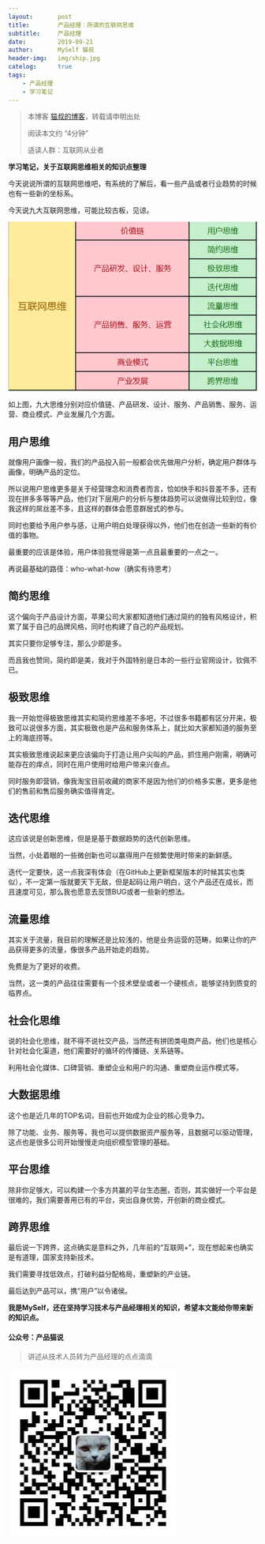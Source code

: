 ```yaml
---
layout:       post
title:        产品经理：所谓的互联网思维
subtitle:     产品经理
date:         2019-09-21
author:       MySelf 猫叔
header-img:   img/ship.jpg
catelog:      true
tags:
    - 产品经理
    - 学习笔记
---
```


> 本博客 [猫叔的博客](https://unclecatmyself.github.io/)，转载请申明出处
>
> 阅读本文约 “4分钟”
>
> 适读人群：互联网从业者

**学习笔记，关于互联网思维相关的知识点整理**


今天说说所谓的互联网思维吧，有系统的了解后，看一些产品或者行业趋势的时候也有一些新的坐标系。

今天说九大互联网思维，可能比较古板，见谅。

![image](https://raw.githubusercontent.com/UncleCatMySelf/img-myself/master/img/PM/%E4%BA%92%E8%81%94%E7%BD%91%E6%80%9D%E7%BB%B4.png)

如上图，九大思维分别对应价值链、产品研发、设计、服务、产品销售、服务、运营、商业模式、产业发展几个方面。

## 用户思维

就像用户画像一般，我们的产品投入前一般都会优先做用户分析，确定用户群体与画像，明确产品的定位。

所以说用户思维更多是关于经营理念和消费者而言，恰如快手和抖音差不多，还有现在拼多多等等产品，他们对下层用户的分析与整体趋势可以说做得比较到位，像我这样的屌丝差不多，且这样的群体会愿意群居式的参与。

同时也要给予用户参与感，让用户明白处理获得以外，他们也在创造一些新的有价值的事物。

最重要的应该是体验，用户体验我觉得是第一点且最重要的一点之一。

再说最基础的路径：who-what-how（确实有待思考）

## 简约思维

这个偏向于产品设计方面，苹果公司大家都知道他们通过简约的独有风格设计，积累了属于自己的品牌风格，同时也构建了自己的产品规划。

其实只要你足够专注，那么少即是多。

而且我也赞同，简约即是美，我对于外国特别是日本的一些行业官网设计，钦佩不已。

## 极致思维

我一开始觉得极致思维其实和简约思维差不多吧，不过很多书籍都有区分开来，极致可以说很多方面，其实极致也是产品和服务体系上，就比如大家都知道的服务至上的海底捞等。

其实极致思维说起来更应该偏向于打造让用户尖叫的产品，抓住用户刚需，明确可能存在的痒点，同时在用户使用时给用户带来兴奋点。

同时服务即营销，像我淘宝目前收藏的商家不是因为他们的价格多实惠，更多是他们的售前和售后服务确实值得肯定。

## 迭代思维

这应该说是创新思维，但是是基于数据趋势的迭代创新思维。

当然，小处着眼的一些微创新也可以赢得用户在频繁使用时带来的新鲜感。

迭代一定要快，这一点我深有体会（在GitHub上更新框架版本的时候其实也类似），不一定第一版就要天下无敌，但是起码让用户明白，这个产品还在成长，而且速度可见，那么我也愿意去反馈BUG或者一些新的想法。

## 流量思维

其实关于流量，我目前的理解还是比较浅的，他是业务运营的范畴，如果让你的产品获得更多的流量，像很多产品开始走的趋势。

免费是为了更好的收费。

当然，这一类的产品往往需要有一个技术壁垒或者一个硬核点，能够坚持到质变的临界点。

## 社会化思维

说的社会化思维，就不得不说社交产品，当然还有拼团类电商产品，他们也是核心针对社会化渠道，他们需要好的循环的传播链、关系链等。

利用社会化媒体、口碑营销、重塑企业和用户的沟通、重塑商业运作模式等。

## 大数据思维

这个也是近几年的TOP名词，目前也开始成为企业的核心竞争力。

除了功能、业务、服务等，我也可以提供数据资产服务等，且数据可以驱动管理，这点也是很多公司开始慢慢走向组织模型管理的基础。

## 平台思维

除非你足够大，可以构建一个多方共赢的平台生态圈，否则，其实做好一个平台是很难的，我们需要善用已有的平台，突出自身优势，开创新的商业模式。

## 跨界思维

最后说一下跨界，这点确实是意料之外，几年前的“互联网+”，现在想起来也确实是有道理，国家支持新技术。

我们需要寻找低效点，打破利益分配格局，重塑新的产业链。

最后达到产品可以，携“用户”以令诸侯。

**我是MySelf，还在坚持学习技术与产品经理相关的知识，希望本文能给你带来新的知识点。**

#### 公众号：产品猫说

> 讲述从技术人员转为产品经理的点点滴滴

![Image Text](https://raw.githubusercontent.com/UncleCatMySelf/img-myself/master/img/PM/%E4%BA%8C%E7%BB%B4%E7%A0%81.jpg)

